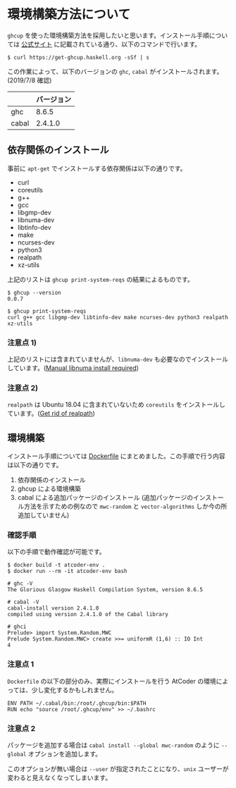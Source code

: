 # 環境構築方法について

`ghcup` を使った環境構築方法を採用したいと思います。インストール手順については [公式サイト](https://www.haskell.org/ghcup/) に記載されている通り、以下のコマンドで行います。

```shell
$ curl https://get-ghcup.haskell.org -sSf | s
```

この作業によって、以下のバージョンの `ghc`, `cabal` がインストールされます。(2019/7/8 確認)

　| バージョン
----|----
ghc | 8.6.5
cabal | 2.4.1.0

## 依存関係のインストール

事前に `apt-get` でインストールする依存関係は以下の通りです。

- curl
- coreutils
- g++
- gcc
- libgmp-dev
- libnuma-dev
- libtinfo-dev
- make
- ncurses-dev
- python3
- realpath
- xz-utils

上記のリストは `ghcup print-system-reqs` の結果によるものです。

```shell
$ ghcup --version
0.0.7

$ ghcup print-system-reqs
curl g++ gcc libgmp-dev libtinfo-dev make ncurses-dev python3 realpath xz-utils
```

### 注意点 1)

上記のリストには含まれていませんが、`libnuma-dev` も必要なのでインストールしています。([Manual libnuma install required](https://gitlab.haskell.org/haskell/ghcup/issues/58))

### 注意点 2)

`realpath` は Ubuntu 18.04 に含まれていないため `coreutils` をインストールしています。([Get rid of realpath](https://gitlab.haskell.org/haskell/ghcup/issues/31))

## 環境構築

インストール手順については [Dockerfile](./Dockerfile) にまとめました。この手順で行う内容は以下の通りです。

1. 依存関係のインストール
1. ghcup による環境構築
1. cabal による追加パッケージのインストール (追加パッケージのインストール方法を示すための例なので `mwc-random` と `vector-algorithms` しか今の所追加していません)

### 確認手順

以下の手順で動作確認が可能です。

```
$ docker build -t atcoder-env .
$ docker run --rm -it atcoder-env bash

# ghc -V
The Glorious Glasgow Haskell Compilation System, version 8.6.5

# cabal -V
cabal-install version 2.4.1.0
compiled using version 2.4.1.0 of the Cabal library

# ghci
Prelude> import System.Random.MWC
Prelude System.Random.MWC> create >>= uniformR (1,6) :: IO Int
4
```

### 注意点 1

`Dockerfile` の以下の部分のみ、実際にインストールを行う AtCoder の環境によっては、少し変化するかもしれません。

```dockefile
ENV PATH ~/.cabal/bin:/root/.ghcup/bin:$PATH
RUN echo "source /root/.ghcup/env" >> ~/.bashrc
```

### 注意点 2

パッケージを追加する場合は `cabal install --global mwc-random` のように `--global` オプションを追加します。

このオプションが無い場合は `--user` が指定されたことになり、`unix` ユーザーが変わると見えなくなってしまいます。
